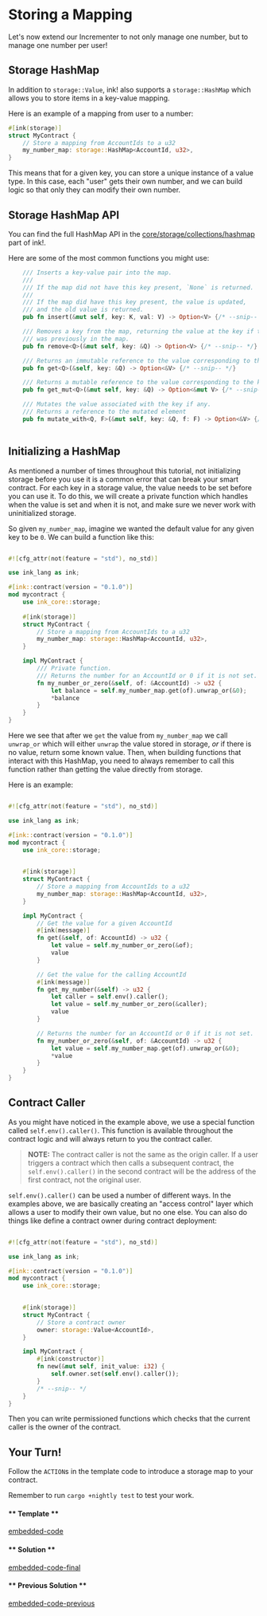 Storing a Mapping
===

Let's now extend our Incrementer to not only manage one number, but to manage one number per user!

## Storage HashMap

In addition to `storage::Value`, ink! also supports a `storage::HashMap` which allows you to store items in a key-value mapping.

Here is an example of a mapping from user to a number:

```rust
#[ink(storage)]
struct MyContract {
    // Store a mapping from AccountIds to a u32
    my_number_map: storage::HashMap<AccountId, u32>,
}
```

This means that for a given key, you can store a unique instance of a value type. In this case, each "user" gets their own number, and we can build logic so that only they can modify their own number.

## Storage HashMap API

You can find the full HashMap API in the [core/storage/collections/hashmap](https://github.com/paritytech/ink/blob/master/core/src/storage/collections/hash_map/impls.rs) part of ink!.

Here are some of the most common functions you might use:

```rust
    /// Inserts a key-value pair into the map.
    ///
    /// If the map did not have this key present, `None` is returned.
    ///
    /// If the map did have this key present, the value is updated,
    /// and the old value is returned.
    pub fn insert(&mut self, key: K, val: V) -> Option<V> {/* --snip-- */}

    /// Removes a key from the map, returning the value at the key if the key
    /// was previously in the map.
    pub fn remove<Q>(&mut self, key: &Q) -> Option<V> {/* --snip-- */}

    /// Returns an immutable reference to the value corresponding to the key.
    pub fn get<Q>(&self, key: &Q) -> Option<&V> {/* --snip-- */}

    /// Returns a mutable reference to the value corresponding to the key.
    pub fn get_mut<Q>(&mut self, key: &Q) -> Option<&mut V> {/* --snip-- */}

    /// Mutates the value associated with the key if any.
    /// Returns a reference to the mutated element
    pub fn mutate_with<Q, F>(&mut self, key: &Q, f: F) -> Option<&V> {/* --snip-- */}
    
```

## Initializing a HashMap

As mentioned a number of times throughout this tutorial, not initializing storage before you use it is a common error that can break your smart contract. For each key in a storage value, the value needs to be set before you can use it. To do this, we will create a private function which handles when the value is set and when it is not, and make sure we never work with uninitialized storage.

So given `my_number_map`, imagine we wanted the default value for any given key to be `0`. We can build a function like this:

```rust

#![cfg_attr(not(feature = "std"), no_std)]

use ink_lang as ink;

#[ink::contract(version = "0.1.0")]
mod mycontract {
    use ink_core::storage;
    
    #[ink(storage)]
    struct MyContract {
        // Store a mapping from AccountIds to a u32
        my_number_map: storage::HashMap<AccountId, u32>,
    }

    impl MyContract {
        /// Private function.
        /// Returns the number for an AccountId or 0 if it is not set.
        fn my_number_or_zero(&self, of: &AccountId) -> u32 {
            let balance = self.my_number_map.get(of).unwrap_or(&0);
            *balance
        }
    }
}
```

Here we see that after we `get` the value from `my_number_map` we call `unwrap_or` which will either `unwrap` the value stored in storage, _or_ if there is no value, return some known value. Then, when building functions that interact with this HashMap, you need to always remember to call this function rather than getting the value directly from storage.

Here is an example:

```rust

#![cfg_attr(not(feature = "std"), no_std)]

use ink_lang as ink;

#[ink::contract(version = "0.1.0")]
mod mycontract {
    use ink_core::storage;

    
    #[ink(storage)]
    struct MyContract {
        // Store a mapping from AccountIds to a u32
        my_number_map: storage::HashMap<AccountId, u32>,
    }

    impl MyContract {
        // Get the value for a given AccountId
        #[ink(message)]
        fn get(&self, of: AccountId) -> u32 {
            let value = self.my_number_or_zero(&of);
            value
        }

        // Get the value for the calling AccountId
        #[ink(message)]
        fn get_my_number(&self) -> u32 {
            let caller = self.env().caller();
            let value = self.my_number_or_zero(&caller);
            value
        }

        // Returns the number for an AccountId or 0 if it is not set.
        fn my_number_or_zero(&self, of: &AccountId) -> u32 {
            let value = self.my_number_map.get(of).unwrap_or(&0);
            *value
        }
    }
}
```

## Contract Caller

As you might have noticed in the example above, we use a special function called `self.env().caller()`. This function is available throughout the contract logic and will always return to you the contract caller.

> **NOTE:** The contract caller is not the same as the origin caller. If a user triggers a contract which then calls a subsequent contract, the `self.env().caller()` in the second contract will be the address of the first contract, not the original user.

`self.env().caller()` can be used a number of different ways. In the examples above, we are basically creating an "access control" layer which allows a user to modify their own value, but no one else. You can also do things like define a contract owner during contract deployment:

```rust

#![cfg_attr(not(feature = "std"), no_std)]

use ink_lang as ink;

#[ink::contract(version = "0.1.0")]
mod mycontract {
    use ink_core::storage;

    
    #[ink(storage)]
    struct MyContract {
        // Store a contract owner
        owner: storage::Value<AccountId>,
    }

    impl MyContract {
        #[ink(constructor)]
        fn new(&mut self, init_value: i32) {
            self.owner.set(self.env().caller());
        }
        /* --snip-- */
    }
}
```

Then you can write permissioned functions which checks that the current caller is the owner of the contract.

## Your Turn!

Follow the `ACTION`s in the template code to introduce a storage map to your contract.

Remember to run `cargo +nightly test` to test your work.

<!-- tabs:start -->

#### ** Template **

[embedded-code](./assets/1.5-template.rs ':include :type=code embed-template')

#### ** Solution **

[embedded-code-final](./assets/1.5-finished-code.rs ':include :type=code embed-final')

#### ** Previous Solution **

[embedded-code-previous](./assets/1.4-finished-code.rs ':include :type=code embed-previous')

<!-- tabs:end -->